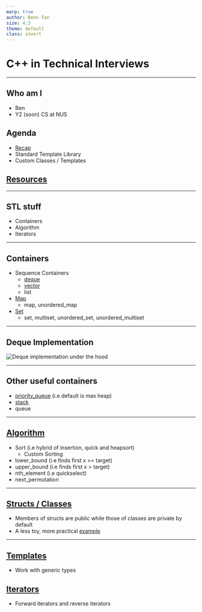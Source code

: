 ```yaml
---
marp: true
author: Benn Tan
size: 4:3
theme: default
class: invert
---
```


<style>
    :root {
       font-family: Courier New; 
    }
</style>

# C++ in Technical Interviews

---

## Who am I

- Ben
- Y2 (soon) CS at NUS

## Agenda

- [Recap](https://wandbox.org/permlink/se90QdiKcZXHqlTt)
- Standard Template Library
- Custom Classes / Templates

## [Resources](https://github.com/btjm123/cpp-slides/)

---

## STL stuff

- Containers
- Algorithm
- Iterators

---

## Containers

- Sequence Containers
  - [deque](https://wandbox.org/permlink/yl67N1U2tQlmz2NZ)
  - [vector](https://wandbox.org/permlink/tEwtybBcUqDQ4pWh)
  - list
- [Map](https://wandbox.org/permlink/mgVMm2BL1GzFZJ50)
  - map, unordered_map
- [Set](https://wandbox.org/permlink/d5fCHoFpB39fckJh)
  - set, multiset, unordered_set, unordered_multiset

---

## Deque Implementation

![Deque implementation under the hood](https://i.sstatic.net/SthOW.png)

---

## Other useful containers

- [priority_queue](https://wandbox.org/permlink/cp3jQ4VRBkjk54us) (i.e default is max heap)
- [stack](https://wandbox.org/permlink/NyLQsw4acgIluNPW)
- queue

---

## [Algorithm](https://wandbox.org/permlink/CrmkYWIxFYxSEeaF)

- Sort (i.e hybrid of insertion, quick and heapsort)
  - Custom Sorting
- lower_bound (i.e finds first x >= target)
- upper_bound (i.e finds first x > target)
- nth_element (i.e quickselect)
- next_permutation

---

## [Structs / Classes](https://wandbox.org/permlink/GAoUAdtN96DLgVvc)

- Members of structs are public while those of classes are private by default
- A less toy, more practical [example](https://wandbox.org/permlink/TPzuVZVLM0H4lXEK)

---

## [Templates](https://wandbox.org/permlink/7yJmxa1jFFtOj0Fw)

- Work with generic types

## [Iterators](https://wandbox.org/permlink/8qNygdg6qYVOz1VJ)

- Forward iterators and reverse iterators
